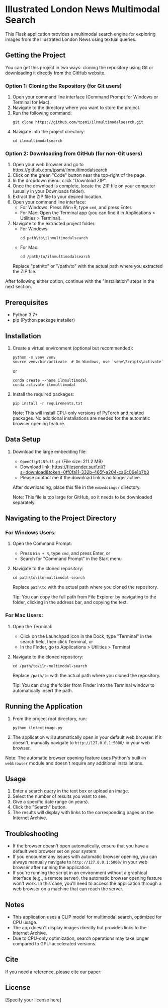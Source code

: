 # Illustrated London News Multimodal Search

This Flask application provides a multimodal search engine for exploring images from the Illustrated London News using textual queries.

## Getting the Project

You can get this project in two ways: cloning the repository using Git or downloading it directly from the GitHub website.

### Option 1: Cloning the Repository (for Git users)

1. Open your command line interface (Command Prompt for Windows or Terminal for Mac).
2. Navigate to the directory where you want to store the project.
3. Run the following command:
   ```
   git clone https://github.com/tpsmi/ilnmultimodalsearch.git
   ```
4. Navigate into the project directory:
   ```
   cd ilnmultimodalsearch
   ```

### Option 2: Downloading from GitHub (for non-Git users)

1. Open your web browser and go to https://github.com/tpsmi/ilnmultimodalsearch
2. Click on the green "Code" button near the top-right of the page.
3. In the dropdown menu, click "Download ZIP".
4. Once the download is complete, locate the ZIP file on your computer (usually in your Downloads folder).
5. Extract the ZIP file to your desired location.
6. Open your command line interface:
   - For Windows: Press Win+R, type `cmd`, and press Enter.
   - For Mac: Open the Terminal app (you can find it in Applications > Utilities > Terminal).
7. Navigate to the extracted project folder:
   - For Windows: 
     ```
     cd path\to\ilnmultimodalsearch
     ```
   - For Mac:
     ```
     cd /path/to/ilnmultimodalsearch
     ```
   Replace "path\to" or "/path/to" with the actual path where you extracted the ZIP file.

After following either option, continue with the "Installation" steps in the next section.

## Prerequisites

- Python 3.7+
- pip (Python package installer)

## Installation

1. Create a virtual environment (optional but recommended):
   ```
   python -m venv venv
   source venv/bin/activate  # On Windows, use `venv\Scripts\activate`
   ```
   or
   ```
   conda create --name ilnmultimodal
   conda activate ilnmultimodal
   ```

3. Install the required packages:
   ```
   pip install -r requirements.txt
   ```

   Note: This will install CPU-only versions of PyTorch and related packages. No additional installations are needed for the automatic browser opening feature.

## Data Setup

1. Download the large embedding file:
   - `OpenClipILNfull.pt` (File size: 211.2 MB)
   - Download link: https://filesender.surf.nl/?s=download&token=0ff0fa11-332b-465f-a204-ca6c06e1b7b3 
   - Please contact me if the download link is no longer active. 

   After downloading, place this file in the `embeddings/` directory.

   Note: This file is too large for GitHub, so it needs to be downloaded separately.

## Navigating to the Project Directory

### For Windows Users:

1. Open the Command Prompt:
   - Press `Win + R`, type `cmd`, and press Enter, or
   - Search for "Command Prompt" in the Start menu

2. Navigate to the cloned repository:
   ```
   cd path\to\iln-multimodal-search
   ```
   Replace `path\to` with the actual path where you cloned the repository.

   Tip: You can copy the full path from File Explorer by navigating to the folder, clicking in the address bar, and copying the text.

### For Mac Users:

1. Open the Terminal:
   - Click on the Launchpad icon in the Dock, type "Terminal" in the search field, then click Terminal, or
   - In the Finder, go to Applications > Utilities > Terminal

2. Navigate to the cloned repository:
   ```
   cd /path/to/iln-multimodal-search
   ```
   Replace `/path/to` with the actual path where you cloned the repository.

   Tip: You can drag the folder from Finder into the Terminal window to automatically insert the path.

## Running the Application

1. From the project root directory, run:
   ```
   python ilntextimage.py
   ```

2. The application will automatically open in your default web browser. If it doesn't, manually navigate to `http://127.0.0.1:5000/` in your web browser.

Note: The automatic browser opening feature uses Python's built-in `webbrowser` module and doesn't require any additional installations.

## Usage

1. Enter a search query in the text box or upload an image. 
2. Select the number of results you want to see.
3. Give a specific date range (in years).
4. Click the "Search" button.
5. The results will display with links to the corresponding pages on the Internet Archive.

## Troubleshooting

- If the browser doesn't open automatically, ensure that you have a default web browser set on your system.
- If you encounter any issues with automatic browser opening, you can always manually navigate to `http://127.0.0.1:5000/` in your web browser after running the application.
- If you're running the script in an environment without a graphical interface (e.g., a remote server), the automatic browser opening feature won't work. In this case, you'll need to access the application through a web browser on a machine that can reach the server.

## Notes

- This application uses a CLIP model for multimodal search, optimized for CPU usage.
- The app doesn't display images directly but provides links to the Internet Archive.
- Due to CPU-only optimization, search operations may take longer compared to GPU-accelerated versions.

## Cite

If you need a reference, please cite our paper: 

## License

[Specify your license here]
